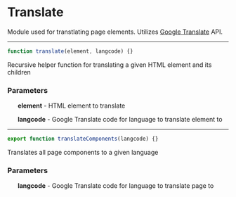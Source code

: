 # Translate
Module used for transtlating page elements. Utilizes [Google Translate](https://cloud.google.com/translate) API.

-----

```js
function translate(element, langcode) {}
```
Recursive helper function for translating a given HTML element and its children
### Parameters
&nbsp;&nbsp;&nbsp;&nbsp;&nbsp;&nbsp;**element** - HTML element to translate

&nbsp;&nbsp;&nbsp;&nbsp;&nbsp;&nbsp;**langcode** - Google Translate code for language to translate element to

-----

```js
export function translateComponents(langcode) {}
```
Translates all page components to a given language
### Parameters
&nbsp;&nbsp;&nbsp;&nbsp;&nbsp;&nbsp;**langcode** - Google Translate code for language to translate page to
